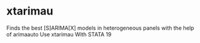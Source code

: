 # xtarimau
Finds the best [S]ARIMA[X] models in heterogeneous panels with the help of arimaauto Use xtarimau With STATA 19
